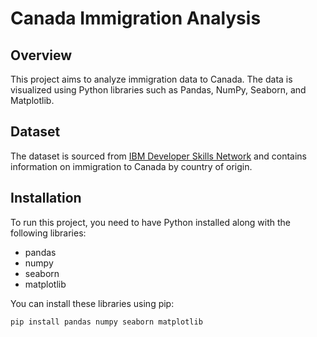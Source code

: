 # Canada Immigration Analysis
## Overview
This project aims to analyze immigration data to Canada. The data is visualized using Python libraries such as Pandas, NumPy, Seaborn, and Matplotlib.

## Dataset

The dataset is sourced from [IBM Developer Skills Network](https://cf-courses-data.s3.us.cloud-object-storage.appdomain.cloud/IBMDeveloperSkillsNetwork-DV0101EN-SkillsNetwork/Data%20Files/Canada.xlsx) and contains information on immigration to Canada by country of origin.

## Installation

To run this project, you need to have Python installed along with the following libraries:
- pandas
- numpy
- seaborn
- matplotlib

You can install these libraries using pip:
```bash
pip install pandas numpy seaborn matplotlib

